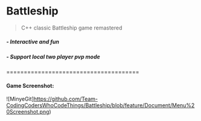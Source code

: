 **Battleship**
=
> C++ classic Battleship game remastered

##### - Interactive and fun
##### - Support local two player pvp mode

======================================

#### Game Screenshot:
 ![MinyeGit]https://github.com/Team-CodingCodersWhoCodeThings/Battleship/blob/feature/Document/Menu%20Screenshot.png)
